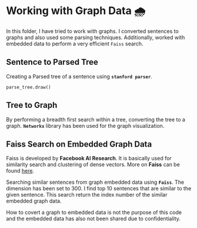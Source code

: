 # Working with Graph Data 🌧️
In this folder, I have tried to work with graphs. I converted sentences to graphs and also used some parsing techniques. Additionally, worked with embedded data to perform a very efficient `Faiss` search.

## Sentence to Parsed Tree

Creating a Parsed tree of a sentence using **`stanford parser`**.

  `parse_tree.draw()
  `
## Tree to Graph

By performing a breadth first search within a tree, converting the tree to a graph. **`Networkx`** library has been used for the graph visualization.

## Faiss Search on Embedded Graph Data

Faiss is developed by **Facebook AI Research**. It is basically used for similarity search and clustering of dense vectors. More on **Faiss** can be found [here](https://github.com/facebookresearch/faiss).

Searching similar sentences from graph embedded data using **`Faiss`**. The dimension has been set to 300. I find top 10 sentences that are similar to the given sentence. This search return the index number of the similar embedded graph data.

How to covert a graph to embedded data is not the purpose of this code and the embedded data has also not been shared due to confidentiality.

